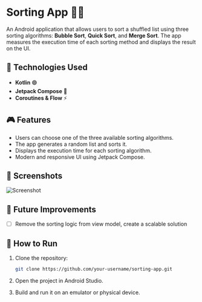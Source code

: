 # Sorting App 📱🚀

An Android application that allows users to sort a shuffled list using three sorting algorithms: **Bubble Sort**, **Quick Sort**, and **Merge Sort**. The app measures the execution time of each sorting method and displays the result on the UI.

## 📌 Technologies Used

- **Kotlin** 🟣
- **Jetpack Compose** 🎨
- **Coroutines & Flow** ⚡

## 🎮 Features

- Users can choose one of the three available sorting algorithms.
- The app generates a random list and sorts it.
- Displays the execution time for each sorting algorithm.
- Modern and responsive UI using Jetpack Compose.

## 📸 Screenshots

![Screenshot](./screenshots/scs1.gif)


## 🚀 Future Improvements

- [ ] Remove the sorting logic from view model, create a scalable solution

## 📂 How to Run

1. Clone the repository:
   ```sh
   git clone https://github.com/your-username/sorting-app.git

2. Open the project in Android Studio.

3. Build and run it on an emulator or physical device.
